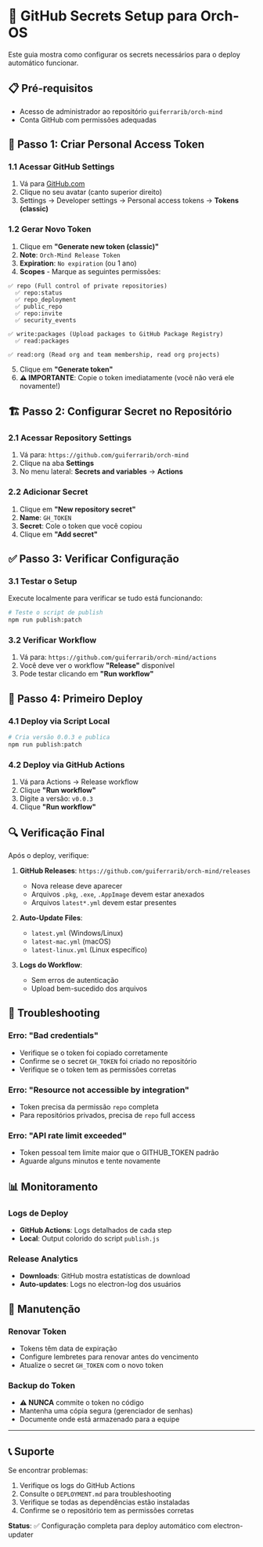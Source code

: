 # 🔐 GitHub Secrets Setup para Orch-OS

Este guia mostra como configurar os secrets necessários para o deploy automático funcionar.

## 📋 Pré-requisitos

- Acesso de administrador ao repositório `guiferrarib/orch-mind`
- Conta GitHub com permissões adequadas

## 🔑 Passo 1: Criar Personal Access Token

### 1.1 Acessar GitHub Settings
1. Vá para [GitHub.com](https://github.com)
2. Clique no seu avatar (canto superior direito)
3. Settings → Developer settings → Personal access tokens → **Tokens (classic)**

### 1.2 Gerar Novo Token
1. Clique em **"Generate new token (classic)"**
2. **Note**: `Orch-Mind Release Token`
3. **Expiration**: `No expiration` (ou 1 ano)
4. **Scopes** - Marque as seguintes permissões:

```
✅ repo (Full control of private repositories)
  ✅ repo:status
  ✅ repo_deployment  
  ✅ public_repo
  ✅ repo:invite
  ✅ security_events

✅ write:packages (Upload packages to GitHub Package Registry)
  ✅ read:packages

✅ read:org (Read org and team membership, read org projects)
```

5. Clique em **"Generate token"**
6. **⚠️ IMPORTANTE**: Copie o token imediatamente (você não verá ele novamente!)

## 🏗️ Passo 2: Configurar Secret no Repositório

### 2.1 Acessar Repository Settings
1. Vá para: `https://github.com/guiferrarib/orch-mind`
2. Clique na aba **Settings**
3. No menu lateral: **Secrets and variables** → **Actions**

### 2.2 Adicionar Secret
1. Clique em **"New repository secret"**
2. **Name**: `GH_TOKEN`
3. **Secret**: Cole o token que você copiou
4. Clique em **"Add secret"**

## ✅ Passo 3: Verificar Configuração

### 3.1 Testar o Setup
Execute localmente para verificar se tudo está funcionando:

```bash
# Teste o script de publish
npm run publish:patch
```

### 3.2 Verificar Workflow
1. Vá para: `https://github.com/guiferrarib/orch-mind/actions`
2. Você deve ver o workflow **"Release"** disponível
3. Pode testar clicando em **"Run workflow"**

## 🚀 Passo 4: Primeiro Deploy

### 4.1 Deploy via Script Local
```bash
# Cria versão 0.0.3 e publica
npm run publish:patch
```

### 4.2 Deploy via GitHub Actions
1. Vá para Actions → Release workflow
2. Clique **"Run workflow"**
3. Digite a versão: `v0.0.3`
4. Clique **"Run workflow"**

## 🔍 Verificação Final

Após o deploy, verifique:

1. **GitHub Releases**: `https://github.com/guiferrarib/orch-mind/releases`
   - Nova release deve aparecer
   - Arquivos `.pkg`, `.exe`, `.AppImage` devem estar anexados
   - Arquivos `latest*.yml` devem estar presentes

2. **Auto-Update Files**:
   - `latest.yml` (Windows/Linux)
   - `latest-mac.yml` (macOS)
   - `latest-linux.yml` (Linux específico)

3. **Logs do Workflow**:
   - Sem erros de autenticação
   - Upload bem-sucedido dos arquivos

## 🚨 Troubleshooting

### Erro: "Bad credentials"
- Verifique se o token foi copiado corretamente
- Confirme se o secret `GH_TOKEN` foi criado no repositório
- Verifique se o token tem as permissões corretas

### Erro: "Resource not accessible by integration"
- Token precisa da permissão `repo` completa
- Para repositórios privados, precisa de `repo` full access

### Erro: "API rate limit exceeded"
- Token pessoal tem limite maior que o GITHUB_TOKEN padrão
- Aguarde alguns minutos e tente novamente

## 📊 Monitoramento

### Logs de Deploy
- **GitHub Actions**: Logs detalhados de cada step
- **Local**: Output colorido do script `publish.js`

### Release Analytics
- **Downloads**: GitHub mostra estatísticas de download
- **Auto-updates**: Logs no electron-log dos usuários

## 🔄 Manutenção

### Renovar Token
- Tokens têm data de expiração
- Configure lembretes para renovar antes do vencimento
- Atualize o secret `GH_TOKEN` com o novo token

### Backup do Token
- **⚠️ NUNCA** commite o token no código
- Mantenha uma cópia segura (gerenciador de senhas)
- Documente onde está armazenado para a equipe

---

## 📞 Suporte

Se encontrar problemas:

1. Verifique os logs do GitHub Actions
2. Consulte o `DEPLOYMENT.md` para troubleshooting
3. Verifique se todas as dependências estão instaladas
4. Confirme se o repositório tem as permissões corretas

**Status**: ✅ Configuração completa para deploy automático com electron-updater
